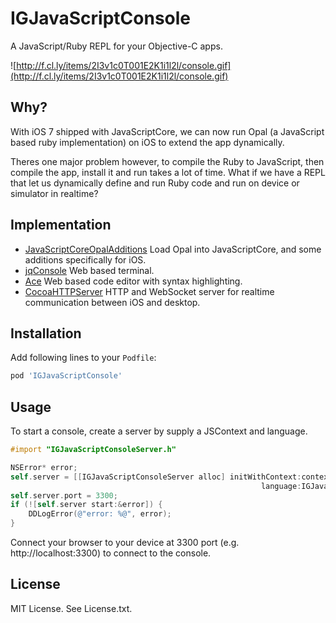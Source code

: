 # IGJavaScriptConsole

A JavaScript/Ruby REPL for your Objective-C apps.

![http://f.cl.ly/items/2I3v1c0T001E2K1i1l2l/console.gif](http://f.cl.ly/items/2I3v1c0T001E2K1i1l2l/console.gif)

## Why?

With iOS 7 shipped with JavaScriptCore, we can now run Opal (a JavaScript 
based ruby implementation) on iOS to extend the app dynamically.

Theres one major problem however, to compile the Ruby to JavaScript,
then compile the app, install it and run takes a lot of time. What
if we have a REPL that let us dynamically define and run Ruby code and 
run on device or simulator in realtime?

## Implementation

- [JavaScriptCoreOpalAdditions](https://github.com/siuying/JavaScriptCoreOpalAdditions) Load Opal into JavaScriptCore, and some 
additions specifically for iOS.
- [jqConsole](https://github.com/replit/jq-console) Web based terminal.
- [Ace](http://ace.c9.io/) Web based code editor with syntax highlighting.
- [CocoaHTTPServer](https://github.com/robbiehanson/CocoaHTTPServer) HTTP and WebSocket server for realtime communication 
between iOS and desktop.

## Installation

Add following lines to your ``Podfile``:

```ruby
pod 'IGJavaScriptConsole'
```

## Usage

To start a console, create a server by supply a JSContext and language.

```objective-c
#import "IGJavaScriptConsoleServer.h"

NSError* error;
self.server = [[IGJavaScriptConsoleServer alloc] initWithContext:context
                                                        language:IGJavaScriptConsoleServerLanguageRuby];
self.server.port = 3300;
if (![self.server start:&error]) {
    DDLogError(@"error: %@", error);
}
```

Connect your browser to your device at 3300 port (e.g. http://localhost:3300)
to connect to the console.

## License

MIT License. See License.txt.